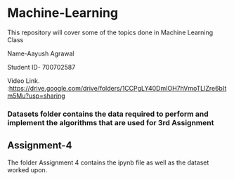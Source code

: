 # Machine-Learning
This repository will cover some of the topics done in Machine Learning Class

Name-Aayush Agrawal

Student ID- 700702587

Video Link. :https://drive.google.com/drive/folders/1CCPgLY40DmIOH7hVmoTLlZre6bItm5Mu?usp=sharing

### Datasets folder contains the data required to perform and implement the algorithms that are used for 3rd Assignment

## Assignment-4 

The folder Assignment 4 contains the ipynb file as well as the dataset worked upon.
